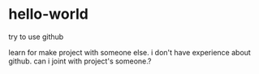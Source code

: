 # hello-world
try to use github

learn for make project with someone else. i don't have experience about github. can i joint with project's someone.?
